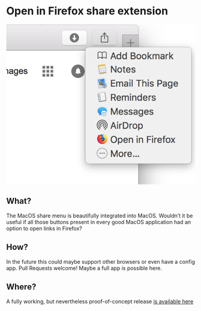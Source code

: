 # Open in Firefox share extension
![screenshot](https://github.com/blydro/firefox-macos-share-service/raw/master/screenshot.png)

## What?
The MacOS share menu is beautifully integrated into MacOS. Wouldn’t it be useful if all those buttons present in every good MacOS application had an option to open links in Firefox?

## How?
In the future this could maybe support other browsers or even have a config app. Pull Requests welcome! Maybe a full app is possible here.

## Where?
A fully working, but nevertheless proof-of-concept release [is available here](https://github.com/blydro/firefox-macos-share-service/releases/download/1.1.0/openInFirefox.app.zip)
